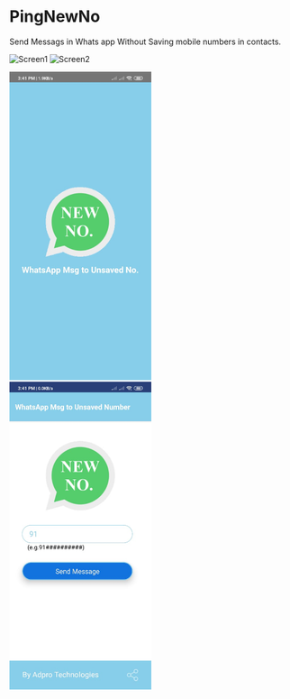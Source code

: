 # PingNewNo
Send Messags in Whats app Without Saving mobile numbers in contacts.

![Screen1](https://raw.githubusercontent.com/Trinath123/PingNewNo/blob/master/src/ScreenShots/Screen1.jpeg)
![Screen2](https://raw.githubusercontent.com/Trinath123/PingNewNo/blob/master/src/ScreenShots/Screen2.jpeg)


<img src="src/ScreenShots/Screen1.jpeg" alt="Screenshot1" width="50%"/>

<img src="src/ScreenShots/Screen2.jpeg" alt="Screenshot1" width="50%"/>

